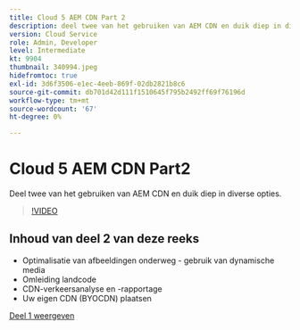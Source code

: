 ```yaml
---
title: Cloud 5 AEM CDN Part 2
description: deel twee van het gebruiken van AEM CDN en duik diep in diverse opties.
version: Cloud Service
role: Admin, Developer
level: Intermediate
kt: 9904
thumbnail: 340994.jpeg
hidefromtoc: true
exl-id: 3d6f3506-e1ec-4eeb-869f-02db2821b8c6
source-git-commit: db701d42d111f1510645f795b2492ff69f76196d
workflow-type: tm+mt
source-wordcount: '67'
ht-degree: 0%

---
```


# Cloud 5 AEM CDN Part2

Deel twee van het gebruiken van AEM CDN en duik diep in diverse opties.

>[!VIDEO](https://video.tv.adobe.com/v/340994/?quality=12&learn=on)

## Inhoud van deel 2 van deze reeks

+ Optimalisatie van afbeeldingen onderweg - gebruik van dynamische media
+ Omleiding landcode
+ CDN-verkeersanalyse en -rapportage
+ Uw eigen CDN (BYOCDN) plaatsen

[Deel 1 weergeven](cloud5-aem-cdn-part1.md)